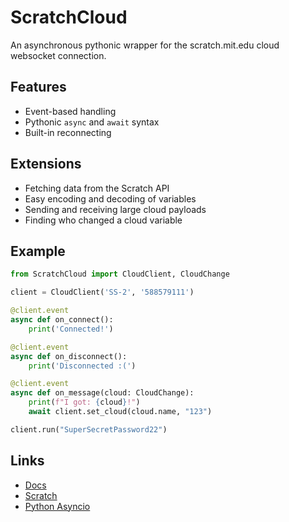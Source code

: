 # ScratchCloud
An asynchronous pythonic wrapper for the scratch.mit.edu cloud websocket connection.

## Features
 * Event-based handling
 * Pythonic `async` and `await` syntax
 * Built-in reconnecting

## Extensions
 * Fetching data from the Scratch API
 * Easy encoding and decoding of variables
 * Sending and receiving large cloud payloads
 * Finding who changed a cloud variable

## Example
```python
from ScratchCloud import CloudClient, CloudChange

client = CloudClient('SS-2', '588579111')

@client.event
async def on_connect():
    print('Connected!')

@client.event
async def on_disconnect():
    print('Disconnected :(')

@client.event
async def on_message(cloud: CloudChange):
    print(f"I got: {cloud}!")
    await client.set_cloud(cloud.name, "123")

client.run("SuperSecretPassword22")
```

## Links
 * [Docs](https://yuwex.github.io/ScratchCloud)
 * [Scratch](https://scratch.mit.edu)
 * [Python Asyncio](https://docs.python.org/3/library/asyncio.html)